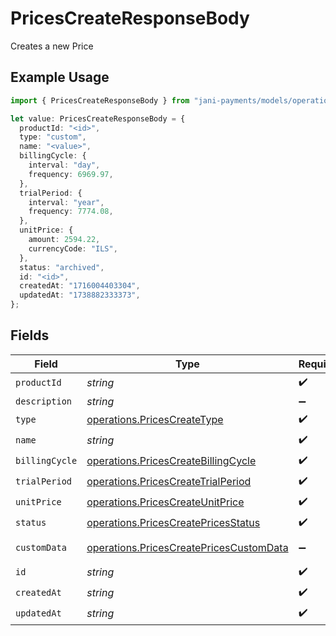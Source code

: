# PricesCreateResponseBody

Creates a new Price

## Example Usage

```typescript
import { PricesCreateResponseBody } from "jani-payments/models/operations";

let value: PricesCreateResponseBody = {
  productId: "<id>",
  type: "custom",
  name: "<value>",
  billingCycle: {
    interval: "day",
    frequency: 6969.97,
  },
  trialPeriod: {
    interval: "year",
    frequency: 7774.08,
  },
  unitPrice: {
    amount: 2594.22,
    currencyCode: "ILS",
  },
  status: "archived",
  id: "<id>",
  createdAt: "1716004403304",
  updatedAt: "1738882333373",
};
```

## Fields

| Field                                                                                              | Type                                                                                               | Required                                                                                           | Description                                                                                        |
| -------------------------------------------------------------------------------------------------- | -------------------------------------------------------------------------------------------------- | -------------------------------------------------------------------------------------------------- | -------------------------------------------------------------------------------------------------- |
| `productId`                                                                                        | *string*                                                                                           | :heavy_check_mark:                                                                                 | N/A                                                                                                |
| `description`                                                                                      | *string*                                                                                           | :heavy_minus_sign:                                                                                 | N/A                                                                                                |
| `type`                                                                                             | [operations.PricesCreateType](../../models/operations/pricescreatetype.md)                         | :heavy_check_mark:                                                                                 | N/A                                                                                                |
| `name`                                                                                             | *string*                                                                                           | :heavy_check_mark:                                                                                 | N/A                                                                                                |
| `billingCycle`                                                                                     | [operations.PricesCreateBillingCycle](../../models/operations/pricescreatebillingcycle.md)         | :heavy_check_mark:                                                                                 | N/A                                                                                                |
| `trialPeriod`                                                                                      | [operations.PricesCreateTrialPeriod](../../models/operations/pricescreatetrialperiod.md)           | :heavy_check_mark:                                                                                 | N/A                                                                                                |
| `unitPrice`                                                                                        | [operations.PricesCreateUnitPrice](../../models/operations/pricescreateunitprice.md)               | :heavy_check_mark:                                                                                 | N/A                                                                                                |
| `status`                                                                                           | [operations.PricesCreatePricesStatus](../../models/operations/pricescreatepricesstatus.md)         | :heavy_check_mark:                                                                                 | N/A                                                                                                |
| `customData`                                                                                       | [operations.PricesCreatePricesCustomData](../../models/operations/pricescreatepricescustomdata.md) | :heavy_minus_sign:                                                                                 | Any valid JSON value                                                                               |
| `id`                                                                                               | *string*                                                                                           | :heavy_check_mark:                                                                                 | N/A                                                                                                |
| `createdAt`                                                                                        | *string*                                                                                           | :heavy_check_mark:                                                                                 | N/A                                                                                                |
| `updatedAt`                                                                                        | *string*                                                                                           | :heavy_check_mark:                                                                                 | N/A                                                                                                |